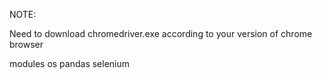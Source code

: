 NOTE:

Need to download chromedriver.exe according to your version of chrome browser

modules
os
pandas
selenium


